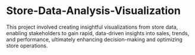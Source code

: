# Store-Data-Analysis-Visualization
This project involved creating insightful visualizations from store data, enabling stakeholders to gain rapid, data-driven insights into sales, trends, and performance, ultimately enhancing decision-making and optimizing store operations.
